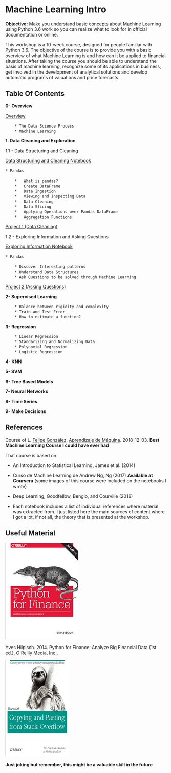# Machine Learning Intro

**Objective:** Make you understand basic concepts about Machine Learning using Python 3.6 work so you can realize what to look for in official documentation or online.

This workshop is a 10-week course, designed for people familiar with Python 3.6. The objective of the course is to provide you with a basic overview of what Machine Learning is and how can it be applied to financial situations. After taking the course you should be able to understand the basis of machine learning, recognize some of its applications in business, get involved in the development of analytical solutions and develop automatic programs of valuations and price forecasts.

## Table Of Contents

**0- Overview**

[Overview](overview.md)

        * The Data Science Process 
        * Machine Learning

**1. Data Cleaning and Exploration**

1.1 - Data Structuring and Cleaning

[Data Structuring and Cleaning Notebook](pandas/pandas_intro.ipynb)

    * Pandas

        *   What is pandas?
        *   Create DataFrame
        *   Data Ingestion
        *   Viewing and Inspecting Data
        *   Data Cleaning
        *   Data Slicing
        *   Applying Operations over Pandas DataFrame
        *   Aggregation Functions

[Project 1 (Data Cleaning)](pandas/project_1.ipynb)

1.2 - Exploring Information and Asking Questions 

[Exploring Information Notebook](pandas/apps_exploratory.ipynb)

    * Pandas

        * Discover Interesting patterns 
        * Understand Data Structures
        * Ask Questions to be solved through Machine Learning

[Project 2 (Asking Questions)](pandas/project_2.ipynb)

**2- Supervised Learning**

        * Balance between rigidity and complexity
        * Train and Test Error
        * How to estimate a function?

**3-  Regression**

        * Linear Regression
        * Standarizing and Normalizing Data
        * Polynomial Regression
        * Logistic Regression

**4- KNN**

**5- SVM**

**6- Tree Based Models**

**7- Neural Networks**

**8- Time Series**

**9- Make Decisions**

## References

Course of L. [Felipe González](https://github.com/felipegonzalez). [Aprendizaje de Máquina](https://felipegonzalez.github.io/aprendizaje-maquina-mcd-2018/introduccion.html#aprendizaje-supervisado-1). 2018-12-03. **Best Machine Learning Course I could have ever had**



That course is based on:

* An Introduction to Statistical Learning, James et al. (2014)
* Curso de Machine Learning de Andrew Ng, Ng (2017) **Available at Coursera**
  (some images of this course were included on the notebooks I wrote)
  
* Deep Learning, Goodfellow, Bengio, and Courville (2016)

* Each notebook includes a list of individual references where material was extracted from. I just listed here the main sources of content where I got a lot, if not all, the theory that is presented at the workshop.

## Useful Material

![python_finance](media/python_finance_oreilly.jpeg)


Yves Hilpisch. 2014. Python for Finance: Analyze Big Financial Data (1st ed.). O'Reilly Media, Inc..



<img src="media/copying_stack.jpeg" width="200" height="300" />

**Just joking but remember, this might be a valuable skill in the future**


